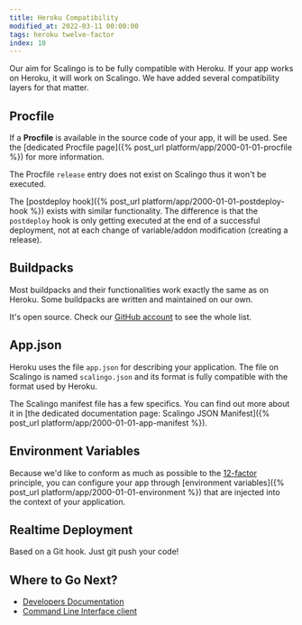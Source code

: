 ```yaml
---
title: Heroku Compatibility
modified_at: 2022-03-11 00:00:00
tags: heroku twelve-factor
index: 10
---
```


Our aim for Scalingo is to be fully compatible with Heroku.
If your app works on Heroku, it will work on Scalingo.
We have added several compatibility layers for that matter.

## Procfile

If a **Procfile** is available in the source code of your app, it will be used.
See the [dedicated Procfile page]({% post_url platform/app/2000-01-01-procfile %})
for more information.

The Procfile `release` entry does not exist on Scalingo thus it won't be executed.

The [postdeploy hook]({% post_url platform/app/2000-01-01-postdeploy-hook %})
exists with similar functionality.
The difference is that the `postdeploy` hook is only getting executed at the
end of a successful deployment, not at each change of variable/addon
modification (creating a release).

## Buildpacks

Most buildpacks and their functionalities work exactly the same as on Heroku.
Some buildpacks are written and maintained on our own.

It's open source. Check our
[GitHub account](https://github.com/Scalingo/?q=buildpack) to see the
whole list.

## App.json

Heroku uses the file `app.json` for describing your application.
The file on Scalingo is named `scalingo.json` and its format is fully
compatible with the format used by Heroku.

The Scalingo manifest file has a few specifics.
You can find out more about it in
[the dedicated documentation page: Scalingo JSON Manifest]({% post_url platform/app/2000-01-01-app-manifest %}).

## Environment Variables

Because we'd like to conform as much as possible to the
[12-factor](https://12factor.net) principle, you can configure your app through
[environment variables]({% post_url platform/app/2000-01-01-environment %})
that are injected into the context of your application.

## Realtime Deployment

Based on a Git hook. Just git push your code!

## Where to Go Next?

* [Developers Documentation](https://developers.scalingo.com)
* [Command Line Interface client](https://cli.scalingo.com)
